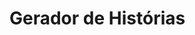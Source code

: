 <!DOCTYPE html>
<html lang="en">
<head>
<meta charset="UTF-8">
<meta name="viewport" content="width=device-width, initial-scale=1.0">
<title>Gerador de Histórias</title>
</head>
<body>
<h1>Gerador de Histórias</h1>
<div id="output"></div>

<script>
// Função para gerar a história
function gerarHistoria() {
    var nome = prompt("Qual é o nome da personagem?");
    var idade = validarNumeroInteiro("Quantos anos a personagem tem?", 0);
    var nacionalidade = prompt("De qual país a personagem é?");
    var ano_chegada = null;
    if (nacionalidade.toLowerCase() !== "portugal") {
        ano_chegada = validarNumeroInteiro("Ano de quando a personagem veio para Portugal?");
    }
    var irmaos = coletarIrmaos();
    var animal_estimacao = coletarAnimalEstimacao();
    var hobby = prompt("Qual é o hobby da personagem?");
    var caracteristicas = prompt("Descreva a personagem com algumas características (separadas por vírgula):");

    // Gerar a história
    var historia = nome + " é um(a) jovem de " + idade + " anos, natural de " + nacionalidade + ". ";

    if (ano_chegada) {
        var anos_de_chegada = new Date().getFullYear() - ano_chegada;
        var idade_chegada = idade - anos_de_chegada;
        historia += "Chegou a Portugal em " + ano_chegada + " com aproximadamente " + idade_chegada + " anos. ";
    } else {
        historia += "Veio para Portugal em uma idade mais jovem. ";
    }

    if (irmaos.length > 0) {
        historia += "Cresceu em uma família com " + irmaos.length + " irmãos: " + irmaos.join(', ') + ". ";
    }

    if (animal_estimacao) {
        historia += "Tem um(a) " + animal_estimacao + " como animal de estimação. ";
    }

    if (hobby) {
        historia += "Seu hobby é " + hobby + ". ";
    }

    historia += nome + " é conhecido por ser " + caracteristicas + ".";

    // Exibir a história
    document.getElementById('output').innerText = historia;
}

// Função para validar um número inteiro
function validarNumeroInteiro(mensagem, min_value) {
    while (true) {
        var numero = parseInt(prompt(mensagem));
        if (!isNaN(numero) && numero >= min_value) {
            return numero;
        }
        alert("Por favor, insira um número inteiro válido maior ou igual a " + min_value + ".");
    }
}

// Função para coletar os irmãos
function coletarIrmaos() {
    var irmaos = [];
    var tem_irmao = prompt("A personagem tem irmãos? (sim/não)").toLowerCase();
    if (tem_irmao === "sim") {
        var num_irmaos = validarNumeroInteiro("Quantos irmãos a personagem tem?", 0);
        for (var i = 0; i < num_irmaos; i++) {
            var irmao_nome = prompt("Qual é o nome do " + (i+1) + "º irmão ou irmã da personagem?");
            irmaos.push(irmao_nome);
        }
    }
    return irmaos;
}

// Função para coletar o animal de estimação
function coletarAnimalEstimacao() {
    var tem_animal = prompt("A personagem tem um animal de estimação? (sim/não)").toLowerCase();
    if (tem_animal === "sim") {
        var tipo_animal = prompt("Que tipo de animal de estimação a personagem tem?");
        var nome_animal = prompt("Qual é o nome do animal de estimação da personagem?");
        return tipo_animal + " chamado(a) " + nome_animal;
    } else {
        return "";
    }
}

// Chamada para gerar a história quando a página é carregada
gerarHistoria();
</script>
</body>
</html>

